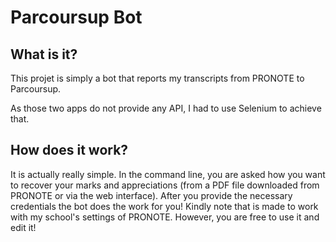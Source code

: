 
# Parcoursup Bot

## What is it?

This projet is simply a bot that reports my transcripts from PRONOTE to Parcoursup. 

As those two apps do not provide any API, I had to use Selenium to achieve that.

## How does it work?
It is actually really simple. In the command line, you are asked how you want to recover your marks and appreciations (from a PDF file downloaded from PRONOTE or via the web interface). After you provide the necessary credentials the bot does the work for you! Kindly note that is made to work with my school's settings of PRONOTE. However, you are free to use it and edit it!

